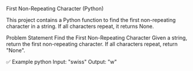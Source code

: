 First Non-Repeating Character (Python)

This project contains a Python function to find the first non-repeating character in a string. If all characters repeat, it returns None.

Problem Statement
Find the First Non-Repeating Character 
Given a string, return the first non-repeating character. If all characters repeat, return 
"None".

✅ Example
python
Input: "swiss"
Output: "w"
